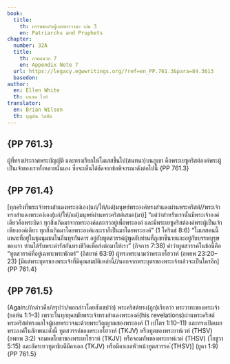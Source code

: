 ```yaml
---
book:
  title:
    th: บรรพชนกับผู้เผยพระวจนะ เล่ม 3
    en: Patriarchs and Prophets
chapter:
  number: 32A
  title:
    th: ภาคผนวก 7
    en: Appendix Note 7
  url: https://legacy.egwwritings.org/?ref=en_PP.761.3&para=84.3613
  basedon:
author:
  en: Ellen White
  th: เอเลน ไวท์
translator:
  en: Brian Wilson
  th: บุญต้น วิลสัน
---
```


## {PP 761.3}

ผู้ที่ทรงประกาศพระบัญญัติ และทรงเรียกให้โมเสสขึ้นไป(สนทนา)บนภูเขา คือพระเยซูคริสต์องค์พระผู้เป็นเจ้าของเราทั้งหลายนั่นเอง ซึ่งจะเห็นได้ชัดจากข้อพิจารณาดังต่อไปนี้ {PP 761.3}

## {PP 761.4}

[ทุกคริงที่พระเจ้าทรงสำแดงพระอง์เอง(แก่/ให้/แด่)มนุษย์พระองค์ทรงสำแดงผ่านพระคริสต์//พระเจ้าทรงสำแดงพระอง์เอง(แก่/ให้/แด่)มนุษย์ผ่านพระคริสต์เสมอ(มา)] “แต่ว่าสำหรับเรานั้นมีพระเจ้าองค์เดียวคือพระบิดา ทุกสิ่งเกิดมาจากพระองค์และเราอยู่เพื่อพระองค์ และมีพระเยซูคริสต์องค์พระผู้เป็นเจ้าเพียงองค์เดียว ทุกสิ่งเกิดมาโดยพระองค์และเราก็เป็นมาโดยพระองค์” (1 โครินธ์ 8:6) “โมเสสคนนี้แหละที่อยู่ในชุมนุมชนในถิ่นทุรกันดาร อยู่กับทูตสวรรค์ผู้พูดกับท่านที่ภูเขาซีนายและอยู่กับบรรพบุรุษของเรา ท่านได้รับพระดำรัสอันทรงชีวิตเพื่อส่งต่อมาให้เรา” (กิจการ 7:38) คำว่าทูตสวรรค์ในข้อนี้คือ “ทูตสวรรค์ที่อยู่เฉพาะพระพักตร์” (อิสยาห์ 63:9) ผู้ทรงพระนามว่าพระเยโฮวาห์ (อพยพ 23:20–23) [มีแต่พระบุตรของพระเจ้าที่มีคุณสมบัติเหล่านี้//นอกจากพระบุตรของพระเจ้าแล้วจะเป็นใครอีก] {PP 761.4}

## {PP 761.5}

(Again://กล่าวคือ/สรุปว่า/พอกล่าวโดยสังเขปว่า) พระคริสต์ทรง(ถูก)เรียกว่า พระวาทะของพระเจ้า (ยอห์น 1:1–3) เพราะในทุกยุคสมัยพระเจ้าทรงสำแดงพระองค์(his revelations)ผ่านพระคริสต์ พระคริสต์ทรงดลใจผู้เผยพระวจนะด้วยพระวิญญาณของพระองค์ (1 เปโตร 1:10–11) และทรงเปิดเผยพระองค์ในลักษณะดังนี้ ทูตสวรรค์ของพระเยโฮวาห์ (TKJV) หรือทูตของพระยาห์เวห์ (THSV) (อพยพ 3:2) จอมพลโยธาของพระเยโฮวาห์ (TKJV) หรือจอมทัพของพระยาห์เวห์ (THSV) (โยชูวา 5:15) และอัครเทวทูตาธิบดีมีคาเอล (TKJV) หรือมีคาเอลหัวหน้าทูตสวรรค ์(THSV)] (ยูดา 1:9) {PP 761.5}
